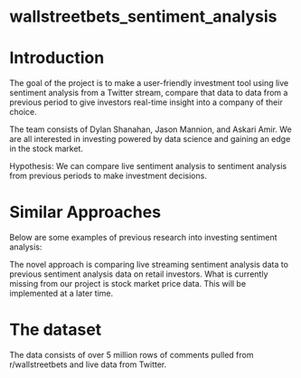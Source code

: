 # wallstreetbets_sentiment_analysis

# Introduction
The goal of the project is to make a user-friendly investment tool using live sentiment analysis from a Twitter stream, compare that data to data from a previous period to give investors real-time insight into a company of their choice.  

The team consists of Dylan Shanahan, Jason Mannion, and Askari Amir.  We are all interested in investing powered by data science and gaining an edge in the stock market.  

Hypothesis: We can compare live sentiment analysis to sentiment analysis from previous periods to make investment decisions.

# Similar Approaches
Below are some examples of previous research into investing sentiment analysis:

The novel approach is comparing live streaming sentiment analysis data to previous sentiment analysis data on retail investors.  What is currently missing from our project is stock market price data.  This will be implemented at a later time.

# The dataset
The data consists of over 5 million rows of comments pulled from r/wallstreetbets and live data from Twitter.



